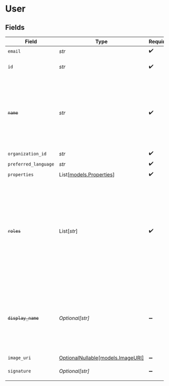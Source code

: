 # User


## Fields

| Field                                                                                                                                                                   | Type                                                                                                                                                                    | Required                                                                                                                                                                | Description                                                                                                                                                             | Example                                                                                                                                                                 |
| ----------------------------------------------------------------------------------------------------------------------------------------------------------------------- | ----------------------------------------------------------------------------------------------------------------------------------------------------------------------- | ----------------------------------------------------------------------------------------------------------------------------------------------------------------------- | ----------------------------------------------------------------------------------------------------------------------------------------------------------------------- | ----------------------------------------------------------------------------------------------------------------------------------------------------------------------- |
| `email`                                                                                                                                                                 | *str*                                                                                                                                                                   | :heavy_check_mark:                                                                                                                                                      | N/A                                                                                                                                                                     |                                                                                                                                                                         |
| `id`                                                                                                                                                                    | *str*                                                                                                                                                                   | :heavy_check_mark:                                                                                                                                                      | User's unique identifier                                                                                                                                                |                                                                                                                                                                         |
| ~~`name`~~                                                                                                                                                              | *str*                                                                                                                                                                   | :heavy_check_mark:                                                                                                                                                      | : warning: ** DEPRECATED **: This will be removed in a future release, please migrate away from it as soon as possible.                                                 | Example user                                                                                                                                                            |
| `organization_id`                                                                                                                                                       | *str*                                                                                                                                                                   | :heavy_check_mark:                                                                                                                                                      | N/A                                                                                                                                                                     |                                                                                                                                                                         |
| `preferred_language`                                                                                                                                                    | *str*                                                                                                                                                                   | :heavy_check_mark:                                                                                                                                                      | N/A                                                                                                                                                                     | de                                                                                                                                                                      |
| `properties`                                                                                                                                                            | List[[models.Properties](../models/properties.md)]                                                                                                                      | :heavy_check_mark:                                                                                                                                                      | N/A                                                                                                                                                                     |                                                                                                                                                                         |
| ~~`roles`~~                                                                                                                                                             | List[*str*]                                                                                                                                                             | :heavy_check_mark:                                                                                                                                                      | : warning: ** DEPRECATED **: This will be removed in a future release, please migrate away from it as soon as possible.<br/><br/>Deprecated! Please use Permissions API instead |                                                                                                                                                                         |
| ~~`display_name`~~                                                                                                                                                      | *Optional[str]*                                                                                                                                                         | :heavy_minus_sign:                                                                                                                                                      | : warning: ** DEPRECATED **: This will be removed in a future release, please migrate away from it as soon as possible.                                                 | Example user                                                                                                                                                            |
| `image_uri`                                                                                                                                                             | [OptionalNullable[models.ImageURI]](../models/imageuri.md)                                                                                                              | :heavy_minus_sign:                                                                                                                                                      | N/A                                                                                                                                                                     |                                                                                                                                                                         |
| `signature`                                                                                                                                                             | *Optional[str]*                                                                                                                                                         | :heavy_minus_sign:                                                                                                                                                      | N/A                                                                                                                                                                     | <p>Thanks</p>                                                                                                                                                           |